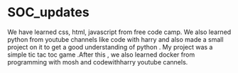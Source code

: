 # SOC_updates
We have learned css, html, javascript from free code camp. We also learned python from youtube channels like code with harry and also made a small project on it to get a good understanding of python . My project was a simple tic tac toc game .After this , we also  learned docker from programming with mosh and codewithharry youtube cannels.
